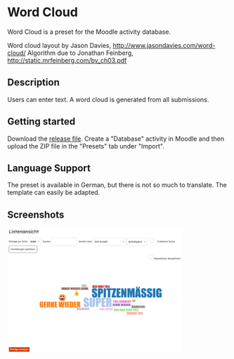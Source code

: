 # Word Cloud

Word Cloud is a preset for the Moodle activity database.

Word cloud layout by Jason Davies, http://www.jasondavies.com/word-cloud/
Algorithm due to Jonathan Feinberg, http://static.mrfeinberg.com/bv_ch03.pdf

## Description

Users can enter text. A word cloud is generated from all submissions.

## Getting started

Download the [release file](https://github.com/fdagner/word-cloud__moodle-database-preset/releases/tag/publish). Create a "Database" activity in Moodle and then upload the ZIP file in the "Presets" tab under "Import".

## Language Support

The preset is available in German, but there is not so much to translate. The template can easily be adapted.

## Screenshots

<img width="400" alt="list view" src="/screenshots/listenansicht.png">
